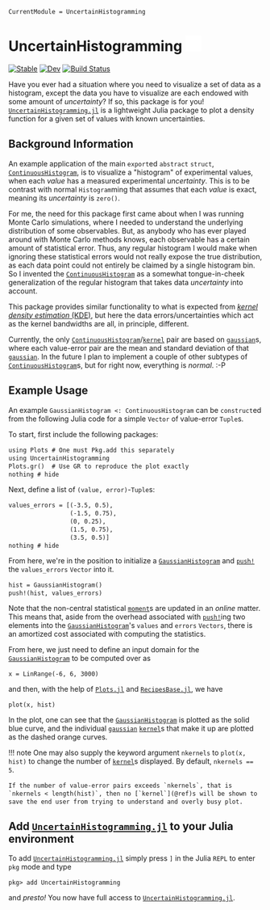 ```@meta
CurrentModule = UncertainHistogramming
```

# UncertainHistogramming [![GithubLink](assets/GitHub-Mark-Light-32px.png)](https://github.com/meese-wj/UncertainHistogramming.jl)

[![Stable](https://img.shields.io/badge/docs-stable-blue.svg)](https://meese-wj.github.io/UncertainHistogramming.jl/stable) [![Dev](https://img.shields.io/badge/docs-dev-blue.svg)](https://meese-wj.github.io/UncertainHistogramming.jl/dev) [![Build Status](https://github.com/meese-wj/UncertainHistogramming.jl/actions/workflows/CI.yml/badge.svg?branch=main)](https://github.com/meese-wj/UncertainHistogramming.jl/actions/workflows/CI.yml?query=branch%3Amain)

Have you ever had a situation where you need to visualize a set of data as a histogram, except the data you have to visualize are each endowed with some amount of _uncertainty_? If so, this package is for you! [`UncertainHistogramming.jl`](https://github.com/meese-wj/UncertainHistogramming.jl) is a lightweight Julia package to plot a density function for a given set of values with known uncertainties.

## Background Information

An example application of the main `export`ed `abstract` `struct`, [`ContinuousHistogram`](@ref), is to visualize a "histogram" of experimental values, when each _value_ has a measured experimental _uncertainty_. This is to be contrast with normal `Histogram`ming that assumes that each _value_ is exact, meaning its _uncertainty_ is `zero()`.

For me, the need for this package first came about when I was running Monte Carlo simulations, where I needed to understand the underlying distribution of some observables. But, as anybody who has ever played around with Monte Carlo methods knows, each observable has a certain amount of statistical error. Thus, any regular histogram I would make when ignoring these statistical errors would not really expose the true distribution, as each data point could not entirely be claimed by a single histogram bin. So I invented the [`ContinuousHistogram`](@ref) as a somewhat tongue-in-cheek generalization of the regular histogram that takes data _uncertainty_ into account.

This package provides similar functionality to what is expected from [_kernel density estimation_ (KDE)](https://en.wikipedia.org/wiki/Kernel_density_estimation?oldformat=true), but here the data errors/uncertainties which act as the kernel bandwidths are all, in principle, different.

Currently, the only [`ContinuousHistogram`](@ref)/[`kernel`](@ref) pair are based on [`gaussian`](@ref)s, where each value-error pair are the mean and standard deviation of that [`gaussian`](@ref). In the future I plan to implement a couple of other subtypes of [`ContinuousHistogram`](@ref)s, but for right now, everything is _normal_. :-P

## Example Usage

An example `GaussianHistogram <: ContinuousHistogram` can be `construct`ed from the following Julia code for a simple `Vector` of value-error `Tuple`s.

To start, first include the following packages:

```@example usage
using Plots # One must Pkg.add this separately
using UncertainHistogramming
Plots.gr()  # Use GR to reproduce the plot exactly
nothing # hide
```

Next, define a list of `(value, error)`-`Tuple`s:

```@example usage
values_errors = [(-3.5, 0.5), 
                 (-1.5, 0.75),
                 (0, 0.25), 
                 (1.5, 0.75), 
                 (3.5, 0.5)]
nothing # hide
```

From here, we're in the position to initialize a [`GaussianHistogram`](@ref) and [`push!`](@ref) the `values_errors` `Vector` into it.

```@example usage
hist = GaussianHistogram()
push!(hist, values_errors)
```

Note that the non-central statistical [`moment`](@ref)s are updated in an _online_ matter. This means that, aside from the overhead associated with [`push!`](@ref)ing two elements into the [`GaussianHistogram`](@ref)'s `values` and `errors` `Vectors`, there is an amortized cost associated with computing the statistics.

From here, we just need to define an input domain for the [`GaussianHistogram`](@ref) to be computed over as

```@example usage
x = LinRange(-6, 6, 3000)
```

and then, with the help of [`Plots.jl`](https://docs.juliaplots.org/stable/) and [`RecipesBase.jl`](https://juliaplots.org/RecipesBase.jl/stable/), we have

```@example usage
plot(x, hist)
```

In the plot, one can see that the [`GaussianHistogram`](@ref) is plotted as the solid blue curve, and the individual [`gaussian`](@ref) [`kernel`](@ref)s that make it up are plotted as the dashed orange curves.

!!! note
    One may also supply the keyword argument `nkernels` to `plot(x, hist)` to change the number of
    [`kernel`](@ref)s displayed. By default, `nkernels == 5`. 
    
    If the number of value-error pairs exceeds `nkernels`, that is `nkernels < length(hist)`, then no [`kernel`](@ref)s will be shown to save the end user from trying to understand and overly busy plot.



## Add [`UncertainHistogramming.jl`](https://github.com/meese-wj/UncertainHistogramming.jl) to your Julia environment

To add [`UncertainHistogramming.jl`](https://github.com/meese-wj/UncertainHistogramming.jl) simply press `]` in the Julia `REPL` to enter `pkg` mode and type

```
pkg> add UncertainHistogramming
```

and _presto!_ You now have full access to [`UncertainHistogramming.jl`](https://github.com/meese-wj/UncertainHistogramming.jl).
